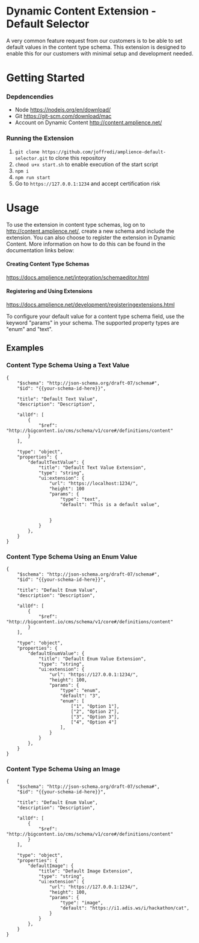 # Dynamic Content Extension - Default Selector

A very common feature request from our customers is to be able to set default values in the content type schema. This extension is designed to enable this for our customers with minimal setup and development needed.

# Getting Started

### Depdencendies

* Node https://nodejs.org/en/download/
* Git https://git-scm.com/download/mac
* Account on Dynamic Content http://content.amplience.net/

### Running the Extension

1. `git clone https://github.com/joffredi/amplience-default-selector.git` to clone this repository
2. `chmod u+x start.sh` to enable execution of the start script
3. `npm i`
4. `npm run start`
5. Go to `https://127.0.0.1:1234` and accept certification risk

# Usage

To use the extension in content type schemas, log on to http://content.amplience.net/, create a new schema and include the extension. You can also choose to register the extension in Dynamic Content. More information on how to do this can be found in the documentation links below:

#### Creating Content Type Schemas
https://docs.amplience.net/integration/schemaeditor.html

#### Registering and Using Extensions
https://docs.amplience.net/development/registeringextensions.html

To configure your default value for a content type schema field, use the keyword "params" in your schema. The supported property types are "enum" and "text".


## Examples

### Content Type Schema Using a Text Value
```
{
	"$schema": "http://json-schema.org/draft-07/schema#",
	"$id": "{{your-schema-id-here}}",

	"title": "Default Text Value",
	"description": "Description",

	"allOf": [
		{
			"$ref": "http://bigcontent.io/cms/schema/v1/core#/definitions/content"
		}
	],
	
	"type": "object",
	"properties": {
		"defaultTextValue": {
			"title": "Default Text Value Extension",
			"type": "string",
			"ui:extension": {
				"url": "https://localhost:1234/",
				"height": 100
				"params": {
    				"type": "text",
    				"default": "This is a default value",
    					
    
                }
            }
        },
    }
}
```

### Content Type Schema Using an Enum Value
```
{
    "$schema": "http://json-schema.org/draft-07/schema#",
    "$id": "{{your-schema-id-here}}",

    "title": "Default Enum Value",
    "description": "Description",

    "allOf": [
        {
            "$ref": "http://bigcontent.io/cms/schema/v1/core#/definitions/content"
        }
    ],

    "type": "object",
    "properties": {
        "defaultEnumValue": {
            "title": "Default Enum Value Extension",
            "type": "string",
            "ui:extension": {
                "url": "https://127.0.0.1:1234/",
                "height": 100,
                "params": {
                    "type": "enum",
                    "default": "3",
                    "enum": [
                        ["1", "Option 1"],
                        ["2", "Option 2"],
                        ["3", "Option 3"],
                        ["4", "Option 4"]
                    ],
                }
            }
        },
    }
}
```
### Content Type Schema Using an Image
```
{
    "$schema": "http://json-schema.org/draft-07/schema#",
    "$id": "{{your-schema-id-here}}",

    "title": "Default Enum Value",
    "description": "Description",

    "allOf": [
        {
            "$ref": "http://bigcontent.io/cms/schema/v1/core#/definitions/content"
        }
    ],

    "type": "object",
    "properties": {
        "defaultImage": {
            "title": "Default Image Extension",
            "type": "string",
            "ui:extension": {
                "url": "https://127.0.0.1:1234/",
                "height": 100,
                "params": {
                    "type": "image",
                    "default": "https://i1.adis.ws/i/hackathon/cat",
                }
            }
        },
    }
}
```